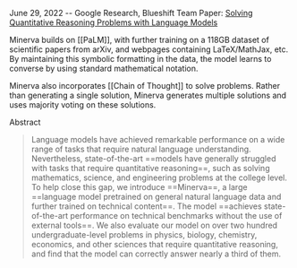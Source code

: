 June 29, 2022 -- Google Research, Blueshift Team
Paper: [Solving Quantitative Reasoning Problems with Language Models](https://arxiv.org/abs/2206.14858)

Minerva builds on [[PaLM]], with further training on a 118GB dataset of scientific papers from arXiv, and webpages containing LaTeX/MathJax, etc. By maintaining this symbolic formatting in the data, the model learns to converse by using standard mathematical notation.

Minerva also incorporates [[Chain of Thought]] to solve problems. Rather than generating a single solution, Minerva generates multiple solutions and uses majority voting on these solutions.

Abstract
> Language models have achieved remarkable performance on a wide range of tasks that require natural language understanding. Nevertheless, state-of-the-art ==models have generally struggled with tasks that require quantitative reasoning==, such as solving mathematics, science, and engineering problems at the college level. To help close this gap, we introduce ==Minerva==, a large ==language model pretrained on general natural language data and further trained on technical content==. The model ==achieves state-of-the-art performance on technical benchmarks without the use of external tools==. We also evaluate our model on over two hundred undergraduate-level problems in physics, biology, chemistry, economics, and other sciences that require quantitative reasoning, and find that the model can correctly answer nearly a third of them.

